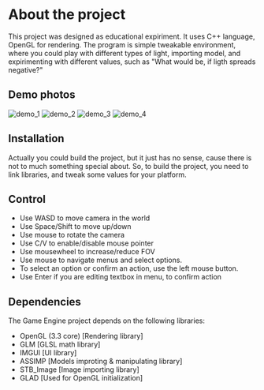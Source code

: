 # About the project

This project was designed as educational expiriment. It uses C++ language, OpenGL for rendering. The program is simple tweakable environment, where you could play with different types of light, importing model, and expirimenting with different values, such as "What would be, if ligth spreads negative?"

## Demo photos
![demo_1](https://github.com/ExPikaPaka/OpenGL_Learning/assets/112851715/499e2a78-8d68-4b55-98a0-955ba4e0069f)
![demo_2](https://github.com/ExPikaPaka/OpenGL_Learning/assets/112851715/cce0b9b2-cad9-450b-9525-936c74f57cc9)
![demo_3](https://github.com/ExPikaPaka/OpenGL_Learning/assets/112851715/0d9c63ab-eecf-4a3f-a304-d909bfaee3f7)
![demo_4](https://github.com/ExPikaPaka/OpenGL_Learning/assets/112851715/f10cfb08-86e5-4a57-ac51-c07c43a09e97)


## Installation

Actually you could build the project, but it just has no sense, cause there is not to much something special about. So, to build the project, you need to link libraries, and tweak some values for your platform.

## Control

- Use WASD to move camera in the world
- Use Space/Shift to move up/down
- Use mouse to rotate the camera
- Use C/V to enable/disable mouse pointer
- Use mousewheel to increase/reduce FOV
- Use mouse to navigate menus and select options.
- To select an option or confirm an action, use the left mouse button.
- Use Enter if you are editing textbox in menu, to confirm action

## Dependencies

The Game Engine project depends on the following libraries:

- OpenGL (3.3 core)  [Rendering library]
- GLM                [GLSL math library]
- IMGUI              [UI library]
- ASSIMP             [Models improting & manipulating library]
- STB_Image          [Image importing library]
- GLAD               [Used for OpenGL initialization]
